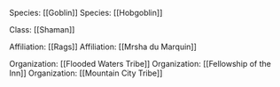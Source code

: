 Species: [[Goblin]]
Species: [[Hobgoblin]]

Class: [[Shaman]]

Affiliation: [[Rags]]
Affiliation: [[Mrsha du Marquin]]

Organization: [[Flooded Waters Tribe]]
Organization: [[Fellowship of the Inn]]
Organization: [[Mountain City Tribe]]
